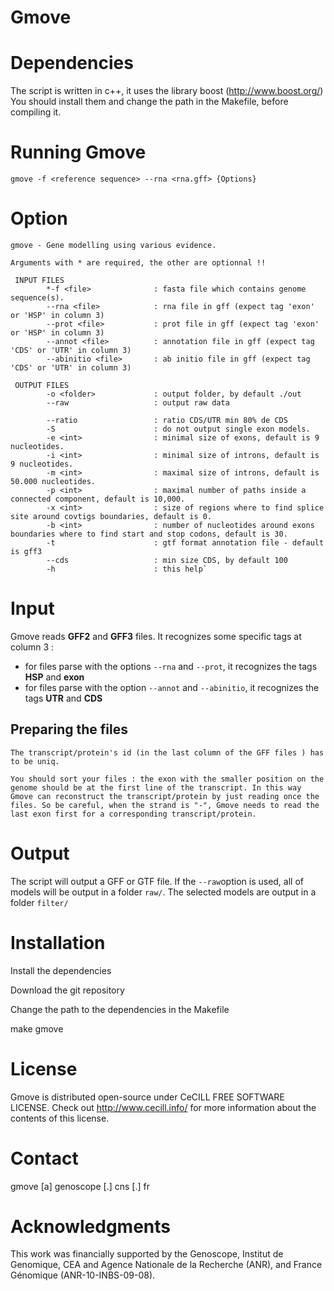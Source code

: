 # Gmove

# Dependencies
The script is written in c++, it uses the library boost (http://www.boost.org/) You should install them and change the path in the Makefile, before compiling it.

# Running Gmove
`gmove -f <reference sequence> --rna <rna.gff> {Options}`

# Option
```
gmove - Gene modelling using various evidence.

Arguments with * are required, the other are optionnal !!

 INPUT FILES
        *-f <file>              : fasta file which contains genome sequence(s).
        --rna <file>            : rna file in gff (expect tag 'exon' or 'HSP' in column 3)
        --prot <file>           : prot file in gff (expect tag 'exon' or 'HSP' in column 3)
        --annot <file>          : annotation file in gff (expect tag 'CDS' or 'UTR' in column 3)
        --abinitio <file>       : ab initio file in gff (expect tag 'CDS' or 'UTR' in column 3)

 OUTPUT FILES
        -o <folder>             : output folder, by default ./out
        --raw                   : output raw data

        --ratio                 : ratio CDS/UTR min 80% de CDS
        -S                      : do not output single exon models.
        -e <int>                : minimal size of exons, default is 9 nucleotides.
        -i <int>                : minimal size of introns, default is 9 nucleotides.
        -m <int>                : maximal size of introns, default is 50.000 nucleotides.
        -p <int>                : maximal number of paths inside a connected component, default is 10,000.
        -x <int>                : size of regions where to find splice site around covtigs boundaries, default is 0.
        -b <int>                : number of nucleotides around exons boundaries where to find start and stop codons, default is 30.
        -t                      : gtf format annotation file - default is gff3
        --cds                   : min size CDS, by default 100
        -h                      : this help`
```

# Input
Gmove reads **GFF2** and **GFF3** files. It recognizes some specific tags at column 3 : 
  - for files parse with the options `--rna` and `--prot`, it recognizes the tags **HSP** and **exon**
  - for files parse with the option `--annot` and `--abinitio`, it recognizes the tags **UTR** and **CDS**
  
  ## Preparing the files
    The transcript/protein's id (in the last column of the GFF files ) has to be uniq.

    You should sort your files : the exon with the smaller position on the genome should be at the first line of the transcript. In this way Gmove can reconstruct the transcript/protein by just reading once the files. So be careful, when the strand is "-", Gmove needs to read the last exon first for a corresponding transcript/protein. 
    
# Output
The script will output a GFF or GTF file. If the `--raw`option is used, all of models will be output in a folder `raw/`. The selected models are output in a folder `filter/`

# Installation
Install the dependencies

Download the git repository

Change the path to the dependencies in the Makefile

make gmove

# License
Gmove is distributed open-source under CeCILL FREE SOFTWARE LICENSE. Check out http://www.cecill.info/ for more information about the contents of this license.

# Contact
gmove [a] genoscope [.] cns [.] fr


# Acknowledgments
This work was financially supported by the Genoscope, Institut de Genomique, CEA and Agence Nationale de la Recherche (ANR), and France Génomique (ANR-10-INBS-09-08).
